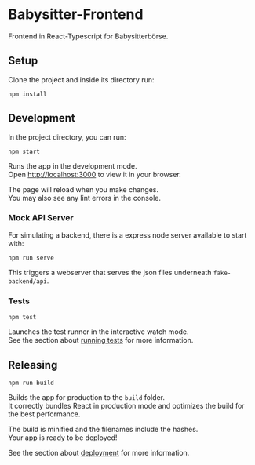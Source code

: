 # Babysitter-Frontend

Frontend in React-Typescript for Babysitterbörse.

## Setup

Clone the project and inside its directory run:

```
npm install
```

## Development

In the project directory, you can run:

```
npm start
```

Runs the app in the development mode.\
Open [http://localhost:3000](http://localhost:3000) to view it in your browser.

The page will reload when you make changes.\
You may also see any lint errors in the console.

### Mock API Server

For simulating a backend, there is a express node server available to start with:

```
npm run serve
```

This triggers a webserver that serves the json files underneath `fake-backend/api`.

### Tests

```
npm test
```

Launches the test runner in the interactive watch mode.\
See the section about [running tests](https://facebook.github.io/create-react-app/docs/running-tests) for more information.

## Releasing

```
npm run build
```

Builds the app for production to the `build` folder.\
It correctly bundles React in production mode and optimizes the build for the best performance.

The build is minified and the filenames include the hashes.\
Your app is ready to be deployed!

See the section about [deployment](https://facebook.github.io/create-react-app/docs/deployment) for more information.
